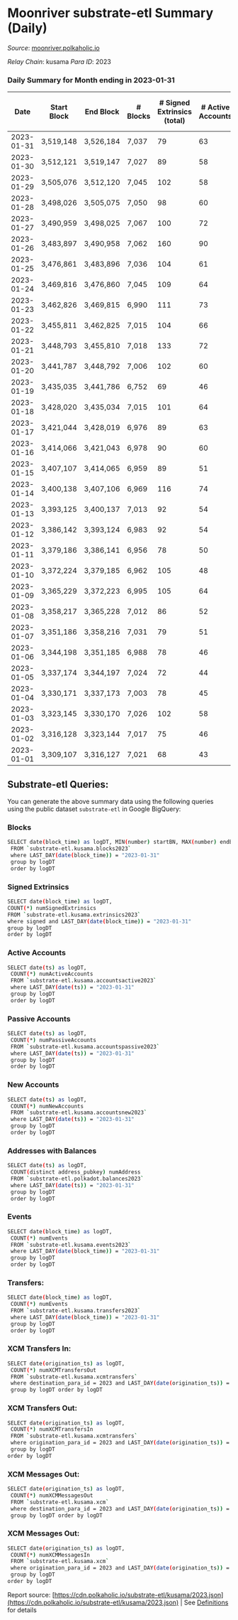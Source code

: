 # Moonriver substrate-etl Summary (Daily)

_Source_: [moonriver.polkaholic.io](https://moonriver.polkaholic.io)

*Relay Chain*: kusama
*Para ID*: 2023



### Daily Summary for Month ending in 2023-01-31


| Date | Start Block | End Block | # Blocks | # Signed Extrinsics (total) | # Active Accounts | # Passive | # New | # Addresses with Balances | # Events | # Transfers | # XCM Transfers In | # XCM Transfers Out | # XCM In | # XCM Out | Issues | 
| ---- | ----------- | --------- | -------- | --------------------------- | ----------------- | --------- | ----- | ------------------------- | -------- | ----------- | ------------------ | ------------------- | -------- | --------- | ------ |
| 2023-01-31 | 3,519,148 | 3,526,184 | 7,037 | 79 | 63 |  | 157 | 265,096 | 437,516 | 3,650 ($1,142,352.89) | 24 ($69,925.62) | 60 ($29,634.14) | 55 | 70 |  |
| 2023-01-30 | 3,512,121 | 3,519,147 | 7,027 | 89 | 58 |  | 118 | 586,948 | 561,727 | 6,041 ($2,439,753.29) | 47 ($51,804.04) | 96 ($130,274.10) | 96 | 136 |  |
| 2023-01-29 | 3,505,076 | 3,512,120 | 7,045 | 102 | 58 |  | 114 | 586,838 | 567,488 | 5,886 ($2,460,319.24) | 54 ($32,359.96) | 74 ($18,192.69) | 108 | 95 |  |
| 2023-01-28 | 3,498,026 | 3,505,075 | 7,050 | 98 | 60 |  | 95 | 586,742 | 513,910 | 4,279 ($1,095,704.81) | 39 ($33,433.18) | 71 ($29,801.09) | 92 | 91 |  |
| 2023-01-27 | 3,490,959 | 3,498,025 | 7,067 | 100 | 72 |  | 112 | 586,655 | 668,156 | 9,777 ($3,322,064.37) | 61 ($40,337.60) | 66 ($11,632.06) | 102 | 85 |  |
| 2023-01-26 | 3,483,897 | 3,490,958 | 7,062 | 160 | 90 |  | 142 | 586,564 | 559,096 | 5,555 ($3,650,465.10) | 30 ($38,705.93) | 59 ($36,320.42) | 90 | 107 |  |
| 2023-01-25 | 3,476,861 | 3,483,896 | 7,036 | 104 | 61 |  | 157 | 586,433 | 552,963 | 5,344 ($5,961,114.31) | 42 ($12,732.00) | 76 ($42,914.15) | 91 | 85 |  |
| 2023-01-24 | 3,469,816 | 3,476,860 | 7,045 | 109 | 64 |  | 104 | 586,289 | 591,590 | 6,844 ($2,395,458.77) | 64 ($81,523.20) | 67 ($34,637.48) | 109 | 66 |  |
| 2023-01-23 | 3,462,826 | 3,469,815 | 6,990 | 111 | 73 |  | 135 | 586,191 | 576,519 | 5,158 ($1,347,855.75) | 30 ($22,159.52) | 55 ($18,714.75) | 81 | 73 |  |
| 2023-01-22 | 3,455,811 | 3,462,825 | 7,015 | 104 | 66 |  | 101 | 586,064 | 546,825 | 5,011 ($2,349,522.93) | 26 ($29,867.88) | 58 ($282,574.39) | 62 | 93 |  |
| 2023-01-21 | 3,448,793 | 3,455,810 | 7,018 | 133 | 72 |  | 98 | 585,983 | 596,615 | 7,192 ($2,026,835.38) | 54 ($63,029.19) | 80 ($135,485.23) | 88 | 98 |  |
| 2023-01-20 | 3,441,787 | 3,448,792 | 7,006 | 102 | 60 |  | 114 | 585,901 | 500,430 | 6,300 ($1,442,213.18) | 54 ($48,010.67) | 87 ($46,356.16) | 102 | 123 |  |
| 2023-01-19 | 3,435,035 | 3,441,786 | 6,752 | 69 | 46 |  | 97 | 585,797 | 457,138 | 4,846 ($1,265,024.68) | 43 ($11,574.97) | 76 ($88,963.63) | 77 | 102 |  |
| 2023-01-18 | 3,428,020 | 3,435,034 | 7,015 | 101 | 64 |  | 121 | 585,705 | 617,769 | 12,798 ($4,849,995.17) | 108 ($49,035.61) | 132 ($51,156.33) | 137 | 180 |  |
| 2023-01-17 | 3,421,044 | 3,428,019 | 6,976 | 89 | 63 |  | 93 | 585,596 | 529,133 | 5,962 ($1,456,141.71) | 78 ($210,244.26) | 138 ($159,642.63) | 93 | 159 |  |
| 2023-01-16 | 3,414,066 | 3,421,043 | 6,978 | 90 | 60 |  | 189 | 585,515 | 475,662 | 5,158 ($1,112,275.16) | 48 ($16,590.90) | 74 ($26,198.72) | 72 | 76 |  |
| 2023-01-15 | 3,407,107 | 3,414,065 | 6,959 | 89 | 51 |  | 64 | 585,335 | 511,196 | 5,732 ($1,720,110.88) | 75 ($9,338.11) | 84 ($11,760.90) | 72 | 81 |  |
| 2023-01-14 | 3,400,138 | 3,407,106 | 6,969 | 116 | 74 |  | 89 | 585,278 | 702,506 | 8,964 ($3,803,566.15) | 65 ($31,502.82) | 109 ($214,778.50) | 76 | 114 |  |
| 2023-01-13 | 3,393,125 | 3,400,137 | 7,013 | 92 | 54 |  | 104 | 585,200 | 562,503 | 6,228 ($1,915,708.24) | 73 ($12,877.94) | 72 ($17,126.22) | 57 | 62 |  |
| 2023-01-12 | 3,386,142 | 3,393,124 | 6,983 | 92 | 54 |  | 112 | 585,102 | 584,209 | 5,505 ($1,313,211.25) | 54 ($28,274.57) | 69 ($12,848.53) | 76 | 79 |  |
| 2023-01-11 | 3,379,186 | 3,386,141 | 6,956 | 78 | 50 |  | 105 | 584,996 | 537,968 | 4,184 ($939,342.18) | 43 ($15,617.85) | 57 ($16,357.95) | 61 | 67 |  |
| 2023-01-10 | 3,372,224 | 3,379,185 | 6,962 | 105 | 48 |  | 105 | 584,900 | 505,337 | 4,855 ($1,037,170.60) | 43 ($26,280.84) | 53 ($21,009.90) | 47 | 62 |  |
| 2023-01-09 | 3,365,229 | 3,372,223 | 6,995 | 105 | 64 |  | 98 | 584,802 | 570,252 | 4,920 ($955,558.01) | 53 ($19,478.66) | 65 ($14,666.47) | 76 | 66 |  |
| 2023-01-08 | 3,358,217 | 3,365,228 | 7,012 | 86 | 52 |  | 85 | 584,716 | 437,277 | 3,417 ($573,566.76) | 22 ($9,281.60) | 64 ($8,756.20) | 45 | 81 |  |
| 2023-01-07 | 3,351,186 | 3,358,216 | 7,031 | 79 | 51 |  | 80 | 584,640 | 417,505 | 3,523 ($769,038.95) | 24 ($18,077.30) | 38 ($9,961.60) | 41 | 36 |  |
| 2023-01-06 | 3,344,198 | 3,351,185 | 6,988 | 78 | 46 |  | 103 | 584,568 | 438,052 | 3,183 ($642,236.61) | 29 ($46,868.23) | 40 ($27,087.36) | 38 | 44 |  |
| 2023-01-05 | 3,337,174 | 3,344,197 | 7,024 | 72 | 44 |  | 126 | 584,471 | 448,168 | 3,579 ($609,503.31) | 30 ($40,915.41) | 55 ($26,946.44) | 53 | 56 |  |
| 2023-01-04 | 3,330,171 | 3,337,173 | 7,003 | 78 | 45 |  | 84 | 584,351 | 483,485 | 5,609 ($752,944.51) | 44 ($63,530.02) | 52 ($148,548.03) | 58 | 55 |  |
| 2023-01-03 | 3,323,145 | 3,330,170 | 7,026 | 102 | 58 |  | 109 | 584,269 | 460,972 | 3,457 ($1,169,747.62) | 23 ($29,020.52) | 58 ($43,345.83) | 47 | 69 |  |
| 2023-01-02 | 3,316,128 | 3,323,144 | 7,017 | 75 | 46 |  | 124 | 584,170 | 456,598 | 3,508 ($971,425.96) | 47 ($34,964.53) | 76 ($18,767.46) | 79 | 86 |  |
| 2023-01-01 | 3,309,107 | 3,316,127 | 7,021 | 68 | 43 |  | 76 | 584,058 | 499,891 | 5,141 ($1,218,836.67) | 88 ($30,395.18) | 86 ($25,562.58) | 89 | 96 |  |

## Substrate-etl Queries:
You can generate the above summary data using the following queries using the public dataset `substrate-etl` in Google BigQuery:

### Blocks
```bash
SELECT date(block_time) as logDT, MIN(number) startBN, MAX(number) endBN, COUNT(*) numBlocks 
 FROM `substrate-etl.kusama.blocks2023`  
 where LAST_DAY(date(block_time)) = "2023-01-31" 
 group by logDT 
 order by logDT
```

### Signed Extrinsics
```bash
SELECT date(block_time) as logDT, 
COUNT(*) numSignedExtrinsics 
FROM `substrate-etl.kusama.extrinsics2023`  
where signed and LAST_DAY(date(block_time)) = "2023-01-31" 
group by logDT 
order by logDT
```

### Active Accounts
```bash
SELECT date(ts) as logDT, 
 COUNT(*) numActiveAccounts 
 FROM `substrate-etl.kusama.accountsactive2023` 
 where LAST_DAY(date(ts)) = "2023-01-31" 
 group by logDT 
 order by logDT
```

### Passive Accounts
```bash
SELECT date(ts) as logDT, 
 COUNT(*) numPassiveAccounts 
 FROM `substrate-etl.kusama.accountspassive2023` 
 where LAST_DAY(date(ts)) = "2023-01-31" 
 group by logDT 
 order by logDT
```

### New Accounts
```bash
SELECT date(ts) as logDT, 
 COUNT(*) numNewAccounts 
 FROM `substrate-etl.kusama.accountsnew2023` 
 where LAST_DAY(date(ts)) = "2023-01-31" 
 group by logDT
 order by logDT
```

### Addresses with Balances
```bash
SELECT date(ts) as logDT,
 COUNT(distinct address_pubkey) numAddress 
 FROM `substrate-etl.polkadot.balances2023` 
 where LAST_DAY(date(ts)) = "2023-01-31" 
 group by logDT 
 order by logDT
```

### Events
```bash
SELECT date(block_time) as logDT, 
 COUNT(*) numEvents 
 FROM `substrate-etl.kusama.events2023` 
 where LAST_DAY(date(block_time)) = "2023-01-31" 
 group by logDT 
 order by logDT
```

### Transfers:
```bash
SELECT date(block_time) as logDT, 
 COUNT(*) numEvents 
 FROM `substrate-etl.kusama.transfers2023` 
 where LAST_DAY(date(block_time)) = "2023-01-31" 
 group by logDT 
 order by logDT
```

### XCM Transfers In:
```bash
SELECT date(origination_ts) as logDT, 
 COUNT(*) numXCMTransfersOut 
 FROM `substrate-etl.kusama.xcmtransfers` 
 where destination_para_id = 2023 and LAST_DAY(date(origination_ts)) = "2023-01-31" 
 group by logDT order by logDT
```

### XCM Transfers Out:
```bash
SELECT date(origination_ts) as logDT, 
 COUNT(*) numXCMTransfersIn 
 FROM `substrate-etl.kusama.xcmtransfers` 
 where origination_para_id = 2023 and LAST_DAY(date(origination_ts)) = "2023-01-31" 
 group by logDT 
order by logDT
```

### XCM Messages Out:
```bash
SELECT date(origination_ts) as logDT, 
 COUNT(*) numXCMMessagesOut 
 FROM `substrate-etl.kusama.xcm` 
 where destination_para_id = 2023 and LAST_DAY(date(origination_ts)) = "2023-01-31" 
 group by logDT order by logDT
```

### XCM Messages Out:
```bash
SELECT date(origination_ts) as logDT, 
 COUNT(*) numXCMMessagesIn 
 FROM `substrate-etl.kusama.xcm` 
 where origination_para_id = 2023 and LAST_DAY(date(origination_ts)) = "2023-01-31" 
 group by logDT 
order by logDT
```


Report source: [https://cdn.polkaholic.io/substrate-etl/kusama/2023.json](https://cdn.polkaholic.io/substrate-etl/kusama/2023.json) | See [Definitions](/DEFINITIONS.md) for details
